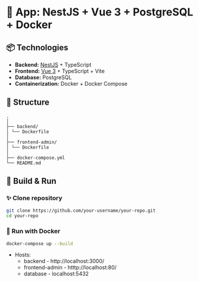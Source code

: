 # 🧩 App: NestJS + Vue 3 + PostgreSQL + Docker

## 📦 Technologies

- **Backend:** [NestJS](https://nestjs.com/) + TypeScript
- **Frontend:** [Vue 3](https://vuejs.org/) + TypeScript + Vite
- **Database:** PostgreSQL
- **Containerization:** Docker + Docker Compose


## 📁 Structure
```text
.
│
├── backend/
│ └── Dockerfile
│
├── frontend-admin/
│ └── Dockerfile
│
├── docker-compose.yml
└── README.md
```


## 🚀 Build & Run

### ✨ Clone repository

```bash
git clone https://github.com/your-username/your-repo.git
cd your-repo
```

### 🐳 Run with Docker

```bash
docker-compose up --build
```

- Hosts:
  - backend - http://localhost:3000/
  - frontend-admin - htttp://localhost:80/
  - database - localhost:5432